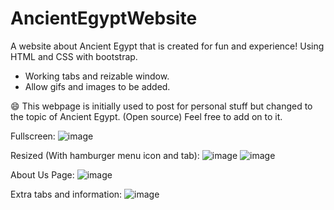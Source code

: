 # AncientEgyptWebsite
A website about Ancient Egypt that is created for fun and experience! Using HTML and CSS with bootstrap.
* Working tabs and reizable window.
* Allow gifs and images to be added.

😄 This webpage is initially used to post for personal stuff but changed to the topic of Ancient Egypt. (Open source) Feel free to add on to it.

Fullscreen:
![image](https://github.com/jundatan/AncientEgyptWebsite/assets/94162414/20fef43d-d266-4cb7-a55f-6130151eff00)

Resized (With hamburger menu icon and tab):
![image](https://github.com/jundatan/AncientEgyptWebsite/assets/94162414/d12ed465-d4f2-47a9-945b-22606719be9e)
![image](https://github.com/jundatan/AncientEgyptWebsite/assets/94162414/2d5bdbfa-a032-4e50-b735-fe523f7c9cd4)

About Us Page:
![image](https://github.com/jundatan/AncientEgyptWebsite/assets/94162414/0f2fd4de-9a10-4cc4-9789-3835e75d445f)

Extra tabs and information:
![image](https://github.com/jundatan/AncientEgyptWebsite/assets/94162414/21ec1408-c9a4-42f9-bb4b-e9ffc8f84080)
